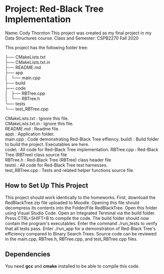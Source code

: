 # Project: Red-Black Tree Implementation
Name: Cody Thornton
This project was created as my final project in my Data Structures
course. Class and Semester: CSPB2270 Fall 2020

This project has the following folder tree:

├── CMakeLists.txt  
├── CMakeLists.txt.in  
├── README.md  
├── app  
│   └── main.cpp  
├── build  
├── code  
│   ├── RBTree.cpp  
│   └── RBTree.h  
└── tests  
    └── test_RBTree.cpp

CMakeLists.txt      : Ignore this file.  
CMakeLists.txt.in   : Ignore this file.  
README.md           : Readme file.  
app\                : Application folder.  
main.cpp            :     Code demonstrating Red-Black 
                            Tree effiency.
build\              : Build folder to build the project. 
                            Executables are here.   
code\               : All code for Red-Black Tree implementation.
RBTree.cpp          :     Red-Black Tree (RBTree) class source file  
RBTree.h            :     Red-Black Tree (RBTree) class header file  
tests\              : All code for Red-Black Tree test harnesses.  
test_RBTree.cpp     :     Tests and related helper functions source file. 

## How to Set Up This Project

This project should work identically to the homeworks. First, download the 
RedBlackTree.zip file uploaded to Moodle. Opening this file should decompress
its contents into the Folder/File RedBlackTree. Open this folder using Visual
Studio Code. Open an Integrated Terminal via the build folder. Press CTRL+SHIFT+B
to compile the code. The build folder should now contain the program's 
executables. Enter the command ./run_tests to verify that all tests pass. 
Enter ./run_app for a demonstration of Red-Black Tree's efficiency compared 
to Binary Search Trees. Source code can be reviewed in the main.cpp, RBTree.h,
RBTree.cpp, and test_RBTree.cpp files. 

## Dependencies
You need **gcc** and **cmake** installed to be able to compile this code.
